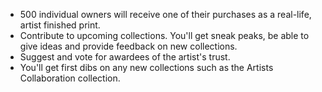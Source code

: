 - 500 individual owners will receive one of their purchases as a real-life, artist finished print.
- Contribute to upcoming collections. You'll get sneak peaks, be able to give ideas and provide feedback on new collections.
- Suggest and vote for awardees of the artist's trust.
- You'll get first dibs on any new collections such as the Artists Collaboration collection.
